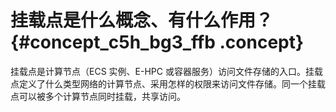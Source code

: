 # 挂载点是什么概念、有什么作用？ {#concept_c5h_bg3_ffb .concept}

挂载点是计算节点（ECS 实例、E-HPC 或容器服务）访问文件存储的入口。挂载点定义了什么类型网络的计算节点、采用怎样的权限来访问文件存储。同一个挂载点可以被多个计算节点同时挂载，共享访问。


